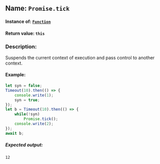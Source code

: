 ## Name: `Promise.tick`

#### Instance of: [`Function`](Function.md)

#### Return value: `this`

### Description:

Suspends the current context of execution
and pass control to another context.

#### Example:

```js
let syn = false;
Timeout(10).then(() => {
    console.write(1);
    syn = true;
});
let b = Timeout(10).then(() => {
    while(!syn)
        Promise.tick();
    console.write(2);
});
await b;
```

##### Expected output:

```
12
```

